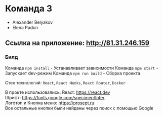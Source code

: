 # Команда 3
- Alexander Belyakov
- Elena Padun

## Ссылка на приложение: http://81.31.246.159

### Билд
  Команда `npm install` - Устанавливает зависимости
  Команда `npm start` - Запускает dev-режим
  Команда `npm run build` - Сборка проекта


Стек технологий: `React`, `React Hooks`, `React Router`, `Docker`

В прокте использовались:
React: https://react.dev<br>
Шрифт: https://fonts.google.com/specimen/Inter<br>
Логотоп и Кнопка меню: https://prosept.ru <br>
Все остальные кнопки были найдены через поиск с помощью Google

